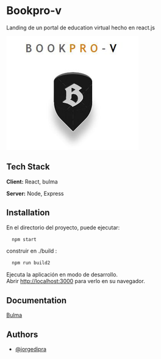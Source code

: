 
#  Bookpro-v

Landing de un portal de education virtual hecho en react.js


![Logo](https://github.com/jorgedipra/bookpro-v/blob/master/old/img/logo1.JPG?raw=true)


## Tech Stack

**Client:** React, bulma

**Server:** Node, Express


## Installation


En el directorio del proyecto, puede ejecutar:

```bash
  npm start
```
construir en ./build :

```bash
  npm run build2
```

Ejecuta la aplicación en modo de desarrollo.\
Abrir [http://localhost:3000](http://localhost:3000) para verlo en su navegador.
## Documentation

[Bulma](https://bulma.io/documentation/)


## Authors

- [@jorgedipra](jorgedipra.github.io)

